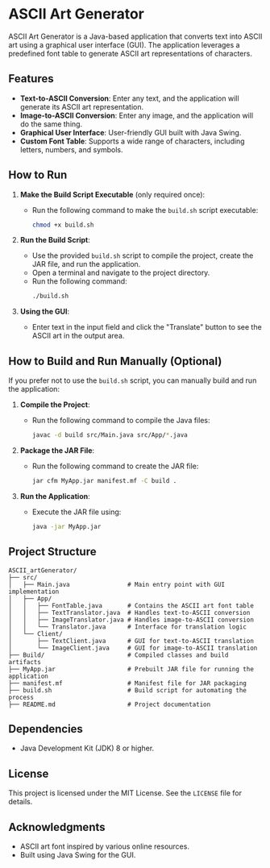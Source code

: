 # ASCII Art Generator
ASCII Art Generator is a Java-based application that converts text into ASCII art using a graphical user interface (GUI). The application leverages a predefined font table to generate ASCII art representations of characters.

## Features
- **Text-to-ASCII Conversion**: Enter any text, and the application will generate its ASCII art representation.
- **Image-to-ASCII Conversion**: Enter any image, and the application will do the same thing.
- **Graphical User Interface**: User-friendly GUI built with Java Swing.
- **Custom Font Table**: Supports a wide range of characters, including letters, numbers, and symbols.

## How to Run

1. **Make the Build Script Executable** (only required once):
   - Run the following command to make the `build.sh` script executable:
     ```sh
     chmod +x build.sh
     ```

2. **Run the Build Script**:
   - Use the provided `build.sh` script to compile the project, create the JAR file, and run the application.
   - Open a terminal and navigate to the project directory.
   - Run the following command:
     ```sh
     ./build.sh
     ```

3. **Using the GUI**:
   - Enter text in the input field and click the "Translate" button to see the ASCII art in the output area.

## How to Build and Run Manually (Optional)

If you prefer not to use the `build.sh` script, you can manually build and run the application:

1. **Compile the Project**:
   - Run the following command to compile the Java files:
     ```sh
     javac -d build src/Main.java src/App/*.java
     ```

2. **Package the JAR File**:
   - Run the following command to create the JAR file:
     ```sh
     jar cfm MyApp.jar manifest.mf -C build .
     ```

3. **Run the Application**:
   - Execute the JAR file using:
     ```sh
     java -jar MyApp.jar
     ```

## Project Structure

```
ASCII_artGenerator/
├── src/
│   ├── Main.java                # Main entry point with GUI implementation
│   ├── App/
│   │   ├── FontTable.java       # Contains the ASCII art font table
│   │   ├── TextTranslator.java  # Handles text-to-ASCII conversion
│   │   ├── ImageTranslator.java # Handles image-to-ASCII conversion
│   │   └── Translator.java      # Interface for translation logic
│   └── Client/
│       ├── TextClient.java      # GUI for text-to-ASCII translation
│       └── ImageClient.java     # GUI for image-to-ASCII translation
├── Build/                       # Compiled classes and build artifacts
├── MyApp.jar                    # Prebuilt JAR file for running the application
├── manifest.mf                  # Manifest file for JAR packaging
├── build.sh                     # Build script for automating the process
├── README.md                    # Project documentation
```

## Dependencies
- Java Development Kit (JDK) 8 or higher.

## License
This project is licensed under the MIT License. See the `LICENSE` file for details.

## Acknowledgments
- ASCII art font inspired by various online resources.
- Built using Java Swing for the GUI.
